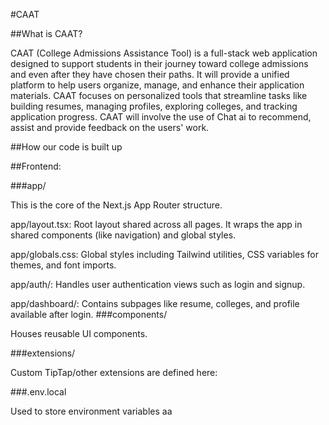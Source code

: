 #CAAT

##What is CAAT?

CAAT (College Admissions Assistance Tool) is a full-stack web application designed to support students in their journey toward college admissions and even after they have chosen their paths. It will provide a unified platform to help users organize, manage, and enhance their application materials. CAAT focuses on personalized tools that streamline tasks like building resumes, managing profiles, exploring colleges, and tracking application progress. CAAT will involve the use of Chat ai to recommend, assist and provide feedback on the users' work.

##How our code is built up

##Frontend:

###app/

This is the core of the Next.js App Router structure.

app/layout.tsx: Root layout shared across all pages. It wraps the app in shared components (like navigation) and global styles.

app/globals.css: Global styles including Tailwind utilities, CSS variables for themes, and font imports.

app/auth/: Handles user authentication views such as login and signup.

app/dashboard/: Contains subpages like resume, colleges, and profile available after login.
###components/

Houses reusable UI components.

###extensions/

Custom TipTap/other extensions are defined here:

###.env.local

Used to store environment variables aa